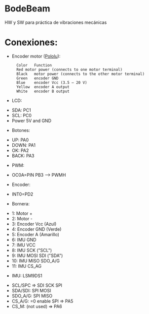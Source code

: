 # BodeBeam
HW y SW para práctica de vibraciones mecánicas


# Conexiones:

* Encoder motor ([Pololu](https://www.pololu.com/product/2822)):

		Color	Function
		Red	motor power (connects to one motor terminal)
		Black	motor power (connects to the other motor terminal)
		Green	encoder GND
		Blue	encoder Vcc (3.5 – 20 V)
		Yellow	encoder A output
		White	encoder B output

* LCD:
 - SDA: PC1
 - SCL: PC0
 - Power 5V and GND

* Botones:
 - UP:   PA0
 - DOWN: PA1
 - OK:   PA2
 - BACK: PA3

* PWM:
 - OC0A=PIN PB3  --> PWMH

* Encoder:
 - INT0=PD2

* Bornera:
 - 1: Motor +
 - 2: Motor -
 - 3: Encoder Vcc (Azul)
 - 4: Encoder GND (Verde)
 - 5: Encoder A (Amarillo)
 - 6: IMU GND
 - 7: IMU VCC
 - 8: IMU SCK ("SCL")
 - 9: IMU MOSI SDI ("SDA")
 - 10: IMU MISO SDO_A/G
 - 11: IMU CS_AG

* IMU: LSM9DS1
 - SCL/SPC => SDI SCK SPI
 - SDA/SDI: SPI MOSI
 - SDO_A/G: SPI MISO
 - CS_A/G: =0 enable SPI  => PA5
 - CS_M: (not used) => PA6
